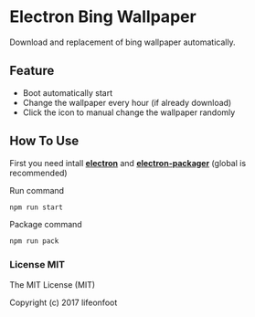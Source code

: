 # Electron Bing Wallpaper

Download and replacement of bing wallpaper automatically.

## Feature

- Boot automatically start
- Change the wallpaper every hour (if already download)
- Click the icon to manual change the wallpaper randomly

## How To Use

First you need intall **[electron](https://electron.atom.io/)** and **[electron-packager](https://github.com/electron-userland/electron-packager)** (global is recommended)

Run command
```bash
npm run start
```

Package command
```bash
npm run pack
```

### License MIT

The MIT License (MIT)

Copyright (c) 2017 lifeonfoot

